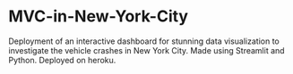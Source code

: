 # MVC-in-New-York-City

Deployment of an interactive dashboard for stunning data visualization to investigate the vehicle crashes in New York City.
Made using Streamlit and Python.
Deployed on heroku.
